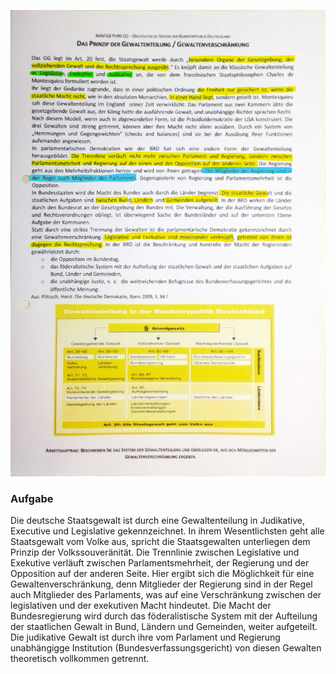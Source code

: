 ![Additional material/WIN_20231212_08_48_11_Scan.jpg](../../../docs/images/WIN_20231212_08_48_11_Scan.jpg)
### Aufgabe 

Die deutsche Staatsgewalt ist durch eine Gewaltenteilung in Judikative, Executive und Legislative gekennzeichnet. In ihrem Wesentlichsten geht alle Staatsgewalt vom Volke aus, spricht die Staatsgewalten unterliegen dem Prinzip der Volkssouveränität. 
Die Trennlinie zwischen Legislative und Exekutive verläuft zwischen Parlamentsmehrheit, der Regierung und der Opposition auf der anderen Seite. 
Hier ergibt sich die Möglichkeit für eine Gewaltenverschränkung, denn Mitglieder der Regierung sind in der Regel auch Mitglieder des Parlaments, was auf eine Verschränkung zwischen der legislativen und der exekutiven Macht hindeutet. 
Die Macht der Bundesregierung wird durch das föderalistische System mit der Aufteilung der staatlichen Gewalt in Bund, Ländern und Gemeinden, weiter aufgeteilt. 
Die judikative Gewalt ist durch ihre vom Parlament und Regierung unabhängigge Institution (Bundesverfassungsgericht) von diesen Gewalten theoretisch vollkommen getrennt. 